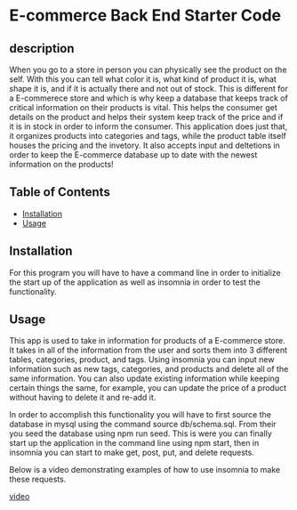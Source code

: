 # E-commerce Back End Starter Code

## description

When you go to a store in person you can physically see the product on the self. With this you can tell what color it is, what kind of product it is, what shape it is, and if it is actually there and not out of stock. This is different for a E-commerece store and which is why keep a database that keeps track of critical information on their products is vital. This helps the consumer get details on the product and helps their system keep track of the price and if it is in stock in order to inform the consumer. This application does just that, it organizes products into categories and tags, while the product table itself houses the pricing and the invetory. It also accepts input and deltetions in order to keep the E-commerce database up to date with the newest information on the products!


## Table of Contents

* [Installation](#installation)
* [Usage](#usage)

## Installation

For this program you will have to have a command line in order to initialize the start up of the application as well as insomnia in order to test the functionality.

## Usage

This app is used to take in information for products of a E-commerce store. It takes in all of the information from the user and sorts them into 3 different tables, categories, product, and tags. Using insomnia you can input new information such as new tags, categories, and products and delete all of the same information. You can also update existing information while keeping certain things the same, for example, you can update the price of a product without having to delete it and re-add it. 

In order to accomplish this functionality you will have to first source the database in mysql using the command source db/schema.sql. From their you seed the database using npm run seed. This is were you can finally start up the application in the command line using npm start, then in insomnia you can start to make get, post, put, and delete requests.

Below is a video demonstrating examples of how to use insomnia to make these requests.

[video](https://watch.screencastify.com/v/lk3woTTEN84VeRoD2r5M)